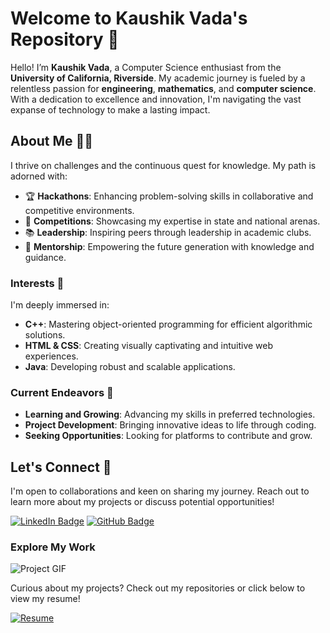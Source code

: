 # Welcome to Kaushik Vada's Repository 🌌


Hello! I’m **Kaushik Vada**, a Computer Science enthusiast from the **University of California, Riverside**. My academic journey is fueled by a relentless passion for **engineering**, **mathematics**, and **computer science**. With a dedication to excellence and innovation, I'm navigating the vast expanse of technology to make a lasting impact.

## About Me 👨‍💻

I thrive on challenges and the continuous quest for knowledge. My path is adorned with:

- 🏆 **Hackathons**: Enhancing problem-solving skills in collaborative and competitive environments.
- 🥇 **Competitions**: Showcasing my expertise in state and national arenas.
- 📚 **Leadership**: Inspiring peers through leadership in academic clubs.
- 🌱 **Mentorship**: Empowering the future generation with knowledge and guidance.

### Interests 🌟

I'm deeply immersed in:

- **C++**: Mastering object-oriented programming for efficient algorithmic solutions.
- **HTML & CSS**: Creating visually captivating and intuitive web experiences.
- **Java**: Developing robust and scalable applications.

### Current Endeavors 🚀

- **Learning and Growing**: Advancing my skills in preferred technologies.
- **Project Development**: Bringing innovative ideas to life through coding.
- **Seeking Opportunities**: Looking for platforms to contribute and grow.

## Let's Connect 📩

I'm open to collaborations and keen on sharing my journey. Reach out to learn more about my projects or discuss potential opportunities!

[![LinkedIn Badge](https://img.shields.io/badge/-LinkedIn-blue?style=flat-square&logo=LinkedIn&logoColor=white&link=YOUR_LINKEDIN_PROFILE)](YOUR_LINKEDIN_PROFILE)
[![GitHub Badge](https://img.shields.io/github/followers/yourusername?label=follow&style=social)](YOUR_GITHUB_PROFILE)

### Explore My Work

![Project GIF](URL_TO_PROJECT_GIF)

Curious about my projects? Check out my repositories or click below to view my resume!

[![Resume](https://img.shields.io/badge/View_Resume-URL_to_Resume-green?style=flat)](http://tinyurl.com/KaushikVadhaResume)
